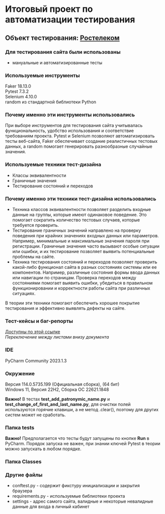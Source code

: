 #  Итоговый проект по автоматизации тестирования
## Объект тестирования: [Ростелеком](https://b2c.passport.rt.ru)

### Для тестирования сайта были использованы
- мануальные и автоматизированные тесты

### Используемые инструменты
Faker 18.13.0 \
Pytest 7.3.2 \
Selenium 4.10.0 \
random из стандартной библиотеки Python

### Почему именно эти инструменты использовались
При выборе инструментов для тестирования сайта учитывалась функциональность, удобство использования и соответствие требованиям проекта. Pytest и Selenium позволяют автоматизировать тесты веб-сайта, Faker обеспечивает создание реалистичных тестовых данных, а random помогает генерировать разнообразные случайные значения.

### Используемые техники тест-дизайна
- Классы эквивалентности 
- Граничные значения
- Тестирование состояний и переходов

### Почему именно эти техники тест-дизайна использовались
* Техника классов эквивалентности позволяет разделить входные данные на группы, которые имеют одинаковое поведение. Это помогает сократить количество тестовых случаев, которые требуется проверить. 
* Тестирование граничных значений направлено на проверку поведения при крайних значениях входных данных или параметров. Например, минимальные и максимальные значения пароля при регистрации. Граничные значения часто вызывают особые ситуации или ошибки, и их тестирование позволяет выявить потенциальные проблемы на сайте.
* Техника тестирования состояний и переходов позволяет проверить какой-либо функционал сайта в разных состояниях системы или ее компонентов. Например, различные состояния формы ввода данных или навигации по страницам. Проверка переходов между состояниями помогает выявить ошибки, убедиться в правильном функционировании и корректности работы сайта при различных ситуациях.

В теории эти техники помогают обеспечить хорошее покрытие тестирования и эффективно выявлять дефекты на сайте.

### Тест-кейсы и баг-репорты
[Доступны по этой ссылке](https://docs.google.com/spreadsheets/d/1R30jt8g9oHbXQ8hR1CeaHae3VhmGYdo9Al4J4S5tJjg/edit?usp=sharing) \
_Переключение между листами внизу документа_

### IDE
PyCharm Community 2023.1.3

### Окружение 
Версия 114.0.5735.199 (Официальная сборка), (64 бит)   
Windows 11, Версия 22H2, Сборка ОС 22621.1848

**Важно!** В тестах **test_add_patronymic_name.py** и **test_change_of_first_and_last_name.py**, для очистки полей используются горячие клавиши, а не метод .clear(),
поэтому для других систем может не сработать.

### Папка tests
**Важно!** Предполагается что тесты будут запущены по кнопке **Run** в PyCharm. Порядок запуска не важен, при знании 
ключей Pytest в теории можно запускать в любом порядке.

### Папка Classes 

### Другие файлы
* conftest.py - содержит фикстуру инициализации и закрытия браузера
* requirements.py - используемые библиотеки проекта
* settings - адрес самого сайта, валидные и некоторые невалидные данные для входа в личный кабинет
